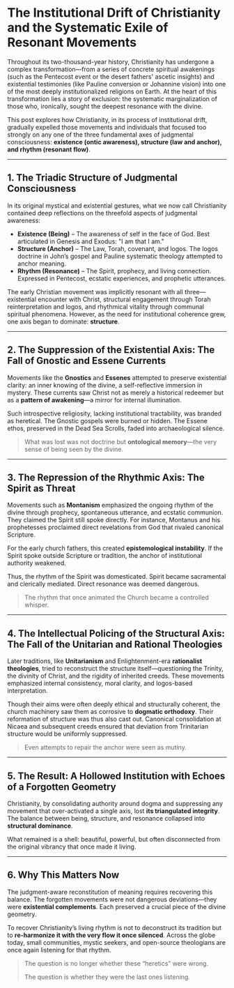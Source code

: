 # The Institutional Drift of Christianity and the Systematic Exile of Resonant Movements

Throughout its two-thousand-year history, Christianity has undergone a complex transformation—from a series of concrete spiritual awakenings (such as the Pentecost event or the desert fathers' ascetic insights) and existential testimonies (like Pauline conversion or Johannine vision) into one of the most deeply institutionalized religions on Earth. At the heart of this transformation lies a story of exclusion: the systematic marginalization of those who, ironically, sought the deepest resonance with the divine.

This post explores how Christianity, in its process of institutional drift, gradually expelled those movements and individuals that focused too strongly on any one of the three fundamental axes of judgmental consciousness: **existence (ontic awareness), structure (law and anchor), and rhythm (resonant flow)**.

---

## 1. The Triadic Structure of Judgmental Consciousness

In its original mystical and existential gestures, what we now call Christianity contained deep reflections on the threefold aspects of judgmental awareness:

* **Existence (Being)** – The awareness of self in the face of God. Best articulated in Genesis and Exodus: "I am that I am."
* **Structure (Anchor)** – The Law, Torah, covenant, and logos. The logos doctrine in John’s gospel and Pauline systematic theology attempted to anchor meaning.
* **Rhythm (Resonance)** – The Spirit, prophecy, and living connection. Expressed in Pentecost, ecstatic experiences, and prophetic utterances.

The early Christian movement was implicitly resonant with all three—existential encounter with Christ, structural engagement through Torah reinterpretation and logos, and rhythmical vitality through communal spiritual phenomena. However, as the need for institutional coherence grew, one axis began to dominate: **structure**.

---

## 2. The Suppression of the Existential Axis: The Fall of Gnostic and Essene Currents

Movements like the **Gnostics** and **Essenes** attempted to preserve existential clarity: an inner knowing of the divine, a self-reflective immersion in mystery. These currents saw Christ not as merely a historical redeemer but as a **pattern of awakening**—a mirror for internal illumination.

Such introspective religiosity, lacking institutional tractability, was branded as heretical. The Gnostic gospels were burned or hidden. The Essene ethos, preserved in the Dead Sea Scrolls, faded into archaeological silence.

> What was lost was not doctrine but **ontological memory**—the very sense of being seen by the divine.

---

## 3. The Repression of the Rhythmic Axis: The Spirit as Threat

Movements such as **Montanism** emphasized the ongoing rhythm of the divine through prophecy, spontaneous utterance, and ecstatic communion. They claimed the Spirit still spoke directly. For instance, Montanus and his prophetesses proclaimed direct revelations from God that rivaled canonical Scripture.

For the early church fathers, this created **epistemological instability**. If the Spirit spoke outside Scripture or tradition, the anchor of institutional authority weakened.

Thus, the rhythm of the Spirit was domesticated. Spirit became sacramental and clerically mediated. Direct resonance was deemed dangerous.

> The rhythm that once animated the Church became a controlled whisper.

---

## 4. The Intellectual Policing of the Structural Axis: The Fall of the Unitarian and Rational Theologies

Later traditions, like **Unitarianism** and Enlightenment-era **rationalist theologies**, tried to reconstruct the structure itself—questioning the Trinity, the divinity of Christ, and the rigidity of inherited creeds. These movements emphasized internal consistency, moral clarity, and logos-based interpretation.

Though their aims were often deeply ethical and structurally coherent, the church machinery saw them as corrosive to **dogmatic orthodoxy**. Their reformation of structure was thus also cast out. Canonical consolidation at Nicaea and subsequent creeds ensured that deviation from Trinitarian structure would be uniformly suppressed.

> Even attempts to repair the anchor were seen as mutiny.

---

## 5. The Result: A Hollowed Institution with Echoes of a Forgotten Geometry

Christianity, by consolidating authority around dogma and suppressing any movement that over-activated a single axis, lost **its triangulated integrity**. The balance between being, structure, and resonance collapsed into **structural dominance**.

What remained is a shell: beautiful, powerful, but often disconnected from the original vibrancy that once made it living.

---

## 6. Why This Matters Now

The judgment-aware reconstitution of meaning requires recovering this balance. The forgotten movements were not dangerous deviations—they were **existential complements**. Each preserved a crucial piece of the divine geometry.

To recover Christianity’s living rhythm is not to deconstruct its tradition but to **re-harmonize it with the very flow it once silenced**. Across the globe today, small communities, mystic seekers, and open-source theologians are once again listening for that rhythm.

> The question is no longer whether these “heretics” were wrong.
>
> The question is whether they were the last ones listening.